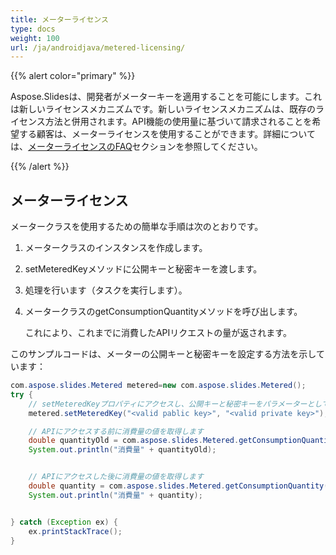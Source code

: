 ```yaml
---
title: メーターライセンス
type: docs
weight: 100
url: /ja/androidjava/metered-licensing/
---
```


{{% alert color="primary" %}} 

Aspose.Slidesは、開発者がメーターキーを適用することを可能にします。これは新しいライセンスメカニズムです。新しいライセンスメカニズムは、既存のライセンス方法と併用されます。API機能の使用量に基づいて請求されることを希望する顧客は、メーターライセンスを使用することができます。詳細については、[メーターライセンスのFAQ](https://purchase.aspose.com/faqs/licensing/metered)セクションを参照してください。

{{% /alert %}} 
## **メーターライセンス**
メータークラスを使用するための簡単な手順は次のとおりです。

1. メータークラスのインスタンスを作成します。

1. setMeteredKeyメソッドに公開キーと秘密キーを渡します。

1. 処理を行います（タスクを実行します）。

1. メータークラスのgetConsumptionQuantityメソッドを呼び出します。

   これにより、これまでに消費したAPIリクエストの量が返されます。

このサンプルコードは、メーターの公開キーと秘密キーを設定する方法を示しています：

```java
com.aspose.slides.Metered metered=new com.aspose.slides.Metered();
try {
    // setMeteredKeyプロパティにアクセスし、公開キーと秘密キーをパラメーターとして渡します
    metered.setMeteredKey("<valid pablic key>", "<valid private key>");

    // APIにアクセスする前に消費量の値を取得します
    double quantityOld = com.aspose.slides.Metered.getConsumptionQuantity();
    System.out.println("消費量" + quantityOld);


    // APIにアクセスした後に消費量の値を取得します
    double quantity = com.aspose.slides.Metered.getConsumptionQuantity();
    System.out.println("消費量" + quantity);


} catch (Exception ex) {
    ex.printStackTrace();
}
```